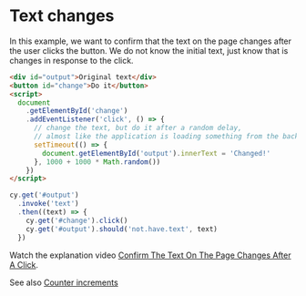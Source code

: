 # Text changes

In this example, we want to confirm that the text on the page changes after the user clicks the button. We do not know the initial text, just know that is changes in response to the click.

<!-- fiddle Text changes -->

```html
<div id="output">Original text</div>
<button id="change">Do it</button>
<script>
  document
    .getElementById('change')
    .addEventListener('click', () => {
      // change the text, but do it after a random delay,
      // almost like the application is loading something from the backend
      setTimeout(() => {
        document.getElementById('output').innerText = 'Changed!'
      }, 1000 + 1000 * Math.random())
    })
</script>
```

```js
cy.get('#output')
  .invoke('text')
  .then((text) => {
    cy.get('#change').click()
    cy.get('#output').should('not.have.text', text)
  })
```

<!-- fiddle-end -->

Watch the explanation video [Confirm The Text On The Page Changes After A Click](https://youtu.be/BbxjeXmIUeo).

See also [Counter increments](./counter-increments.md)
